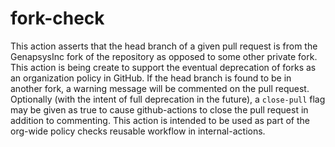 # fork-check

This action asserts that the head branch of a given pull request is from the GenapsysInc fork of the repository as opposed to some other private fork. This action is being create to support the eventual deprecation of forks as an organization policy in GitHub. If the head branch is found to be in another fork, a warning message will be commented on the pull request. Optionally (with the intent of full deprecation in the future), a `close-pull` flag may be given as true to cause github-actions to close the pull request in addition to commenting. This action is intended to be used as part of the org-wide policy checks reusable workflow in internal-actions.
